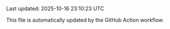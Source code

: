 Last updated: 2025-10-16 23:10:23 UTC

This file is automatically updated by the GitHub Action workflow.
